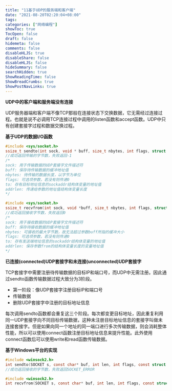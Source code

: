 ```yaml
---
title: "11基于UDP的服务端和客户端"
date: "2021-08-20T02:20:04+08:00"
tags:
categories: ["网络编程"]
showToc: true
TocOpen: false
draft: false
hidemeta: false
comments: false
disableHLJS: true
disableShare: false
disableHLJS: false
hideSummary: false
searchHidden: true
ShowReadingTime: false
ShowBreadCrumbs: true
ShowPostNavLinks: true
---
```


**UDP中的客户端和服务端没有连接**

UDP服务器端和客户端不像TCP那般在连接状态下交换数据，它无需经过连接过程。也就是说不必调用TCP连接过程中调用的listen函数和accept函数。UDP中只有创建套接字过程和数据交换过程。



**基于UDP的数据I/O函数**

```c
#include <sys/socket.h>
ssize_t sendto(int sock, void * buff, size_t nbytes, int flags, struct sockaddr *to, socklen_t addrlen);
//成功返回传输的字节数，失败返回-1
/*
sock: 用于传输数据的UDP套接字文件描述符
buff: 保存待传输数据的缓冲地址值
nbytes: 待传输的数据长度，以字节为单位
flags: 可选项参数，若没有则传递0
to: 存有目标地址信息的sockaddr结构体变量的地址值
addrlen: 传递给参数的地址值结构体变量长度
*/
```

```c
#include <sys/socket.h>
ssize_t recvfrom(int sock, void *buff, size_t nbytes, int flags, struct sockaddr* from, socklen_t *addelen);
//成功返回接收字节数，失败返回0
/*
sock: 用于接收数据的UDP套接字文件描述符
buff: 保存待接收数据的缓冲地址值
nbytes: 可接收的最大字节数，故无法超过参数buff所指的缓冲大小
flags: 可选项参数，若没有则传递0
to: 存有发送端地址信息的sockaddr结构体变量的地址值
addrlen: 保存参数from的结构体变量长度的变量地址值
*/
```

**已连接(connected)UDP套接字和未连接(unconnected)UDP套接字**

TCP套接字中需要注册待传输数据的目标IP和端口号，而UDP中无需注册。因此通过sendto函数传输数据过程大致分为3阶段。

- 第一阶段：像UDP套接字注册目标IP和端口号
- 传输数据
- 删除UDP套接字中注册的目标地址信息

每次调用sendto函数都会重复这三个阶段。每次都变更目标地址，因此重复利用同一UDP套接字向不同目标传输数据，这种未注册目标地址信息的套接字叫做未连接套接字。但是如果向同一个地址的同一端口进行多次传输数据，则会消耗整体性能，所以可以使用connect函数注册目标地址信息来提升性能。此外使用connect函数后可以使用write和read函数传输数据。



**基于Windows平台的实现**

```c
#include <winsock2.h>
int sendto(SOCKET s, const char* buf, int len, int flags, const struct sockaddr* to, int tolen);
//成功返回接收的字节数，失败返回SOCKET_ERROR
```

```c
#include <winsock2.h>
int recvfrom(SOCKET s, const char* buf, int len, int flags, const struct sockaddr* from, int fromlen);
```

